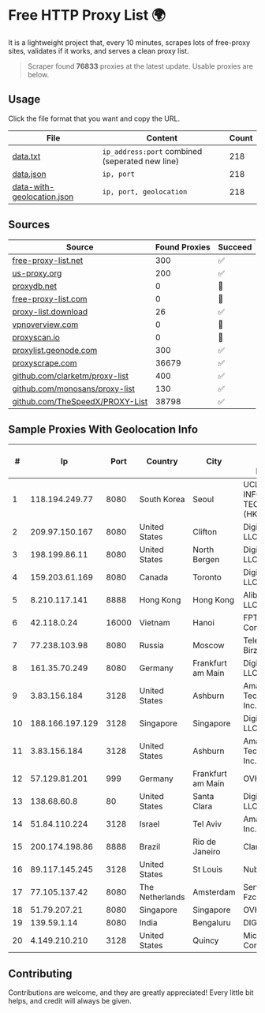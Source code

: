 
# Free HTTP Proxy List 🌍

It is a lightweight project that, every 10 minutes, scrapes lots of free-proxy sites, validates if it works, and serves a clean proxy list.


> Scraper found **76833** proxies at the latest update. Usable proxies are below.

## Usage

Click the file format that you want and copy the URL.


|File|Content|Count|
|----|-------|-----|
|[data.txt](https://raw.githubusercontent.com/themiralay/Proxy-List-World/master/data.txt)|`ip_address:port` combined (seperated new line)|218|
|[data.json](https://raw.githubusercontent.com/themiralay/Proxy-List-World/master/data.json)|`ip, port`|218|
|[data-with-geolocation.json](https://raw.githubusercontent.com/themiralay/Proxy-List-World/master/data-with-geolocation.json)|`ip, port, geolocation`|218|

## Sources

|Source|Found Proxies|Succeed|
|------|-------------|-------|
|[free-proxy-list.net](https://free-proxy-list.net)|300|✅|
|[us-proxy.org](https://www.us-proxy.org)|200|✅|
|[proxydb.net](http://proxydb.net)|0|🚫|
|[free-proxy-list.com](https://free-proxy-list.com/?page=&port=&type%5B%5D=http&type%5B%5D=https&up_time=0&search=Search)|0|🚫|
|[proxy-list.download](https://www.proxy-list.download/HTTP)|26|✅|
|[vpnoverview.com](https://vpnoverview.com/privacy/anonymous-browsing/free-proxy-servers)|0|🚫|
|[proxyscan.io](https://www.proxyscan.io)|0|🚫|
|[proxylist.geonode.com](https://proxylist.geonode.com/api/proxy-list?limit=300&page=1&sort_by=lastChecked&sort_type=desc&protocols=http,https)|300|✅|
|[proxyscrape.com](https://api.proxyscrape.com/v2/?request=displayproxies&protocol=http&timeout=10000&country=all&ssl=all&anonymity=all)|36679|✅|
|[github.com/clarketm/proxy-list](https://raw.githubusercontent.com/clarketm/proxy-list/master/proxy-list-raw.txt)|400|✅|
|[github.com/monosans/proxy-list](https://raw.githubusercontent.com/monosans/proxy-list/main/proxies/http.txt)|130|✅|
|[github.com/TheSpeedX/PROXY-List](https://raw.githubusercontent.com/TheSpeedX/PROXY-List/master/http.txt)|38798|✅|


## Sample Proxies With Geolocation Info

|#|Ip|Port|Country|City|Internet Service Provider|
|-|--|----|-------|----|-------------------------|
|1|118.194.249.77|8080|South Korea|Seoul|UCLOUD INFORMATION TECHNOLOGY (HK) LIMITED|
|2|209.97.150.167|8080|United States|Clifton|DigitalOcean, LLC|
|3|198.199.86.11|8080|United States|North Bergen|DigitalOcean, LLC|
|4|159.203.61.169|8080|Canada|Toronto|DigitalOcean, LLC|
|5|8.210.117.141|8888|Hong Kong|Hong Kong|Alibaba.com LLC|
|6|42.118.0.24|16000|Vietnam|Hanoi|FPT Telecom Company|
|7|77.238.103.98|8080|Russia|Moscow|Telecom-Birzha, LLC|
|8|161.35.70.249|8080|Germany|Frankfurt am Main|DigitalOcean, LLC|
|9|3.83.156.184|3128|United States|Ashburn|Amazon Technologies Inc.|
|10|188.166.197.129|3128|Singapore|Singapore|DigitalOcean, LLC|
|11|3.83.156.184|3128|United States|Ashburn|Amazon Technologies Inc.|
|12|57.129.81.201|999|Germany|Frankfurt am Main|OVH SAS|
|13|138.68.60.8|80|United States|Santa Clara|DigitalOcean, LLC|
|14|51.84.110.224|3128|Israel|Tel Aviv|Amazon.com, Inc.|
|15|200.174.198.86|8888|Brazil|Rio de Janeiro|Claro S.A|
|16|89.117.145.245|3128|United States|St Louis|Nubes, LLC|
|17|77.105.137.42|8080|The Netherlands|Amsterdam|Servers Tech Fzco|
|18|51.79.207.21|8080|Singapore|Singapore|OVH SAS|
|19|139.59.1.14|8080|India|Bengaluru|DIGITALOCEAN|
|20|4.149.210.210|3128|United States|Quincy|Microsoft Corporation|



## Contributing

Contributions are welcome, and they are greatly appreciated! Every
little bit helps, and credit will always be given.

